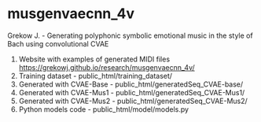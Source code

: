 # musgenvaecnn_4v
Grekow J. - Generating polyphonic symbolic emotional music in the style of Bach using convolutional CVAE

1. Website with examples of generated MIDI files https://grekowj.github.io/research/musgenvaecnn_4v/
2. Training dataset - public_html/training_dataset/
3. Generated with CVAE-Base - public_html/generatedSeq_CVAE-base/
4. Generated with CVAE-Mus1 - public_html/generatedSeq_CVAE-Mus1/
5. Generated with CVAE-Mus2 - public_html/generatedSeq_CVAE-Mus2/
6. Python models code - public_html/model/models.py

